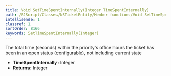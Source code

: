 ```yaml
---
title: Void SetTimeSpentInternally(Integer TimeSpentInternally)
path: /EJScript/Classes/NSTicketEntity/Member functions/Void SetTimeSpentInternally(Integer p_0)
intellisense: 1
classref: 1
sortOrder: 8166
keywords: SetTimeSpentInternally(Integer)
---
```



The total time (seconds) within the priority's office hours the ticket has been in an open status (configurable), not including current state



* **TimeSpentInternally:** Integer
* **Returns:** Integer


